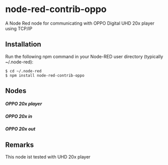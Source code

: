 # node-red-contrib-oppo
A Node Red node for communicating with OPPO Digital UHD 20x player using TCP/IP

## Installation
Run the following npm command in your Node-RED user directory (typically ~/.node-red):
```
$ cd ~/.node-red
$ npm install node-red-contrib-oppo
```

## Nodes

##### OPPO 20x player
##### OPPO 20x in
##### OPPO 20x out

## Remarks
This node ist tested with UHD 20x player